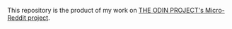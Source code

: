 This repository is the product of my work on [THE ODIN PROJECT's Micro-Reddit project](https://www.theodinproject.com/lessons/ruby-on-rails-micro-reddit).
